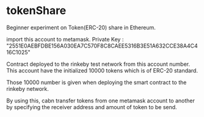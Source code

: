 # tokenShare
Beginner experiment on Token(ERC-20) share in Ethereum.

import this account to metamask.
Private Key :  "2551E0AEBFDBE156A030EA7C570F8C8CAEE5316B3E51A632CCE38A4C416C1025"

Contract deployed to the rinkeby test network from this account number.
This account have the initialized 10000 tokens which is of ERC-20 standard.

Those 10000 number is given when deploying the smart contract to the rinkeby network.

By using this, cabn transfer tokens from one metamask account to another by specifying the receiver address and amount of token to be send.
